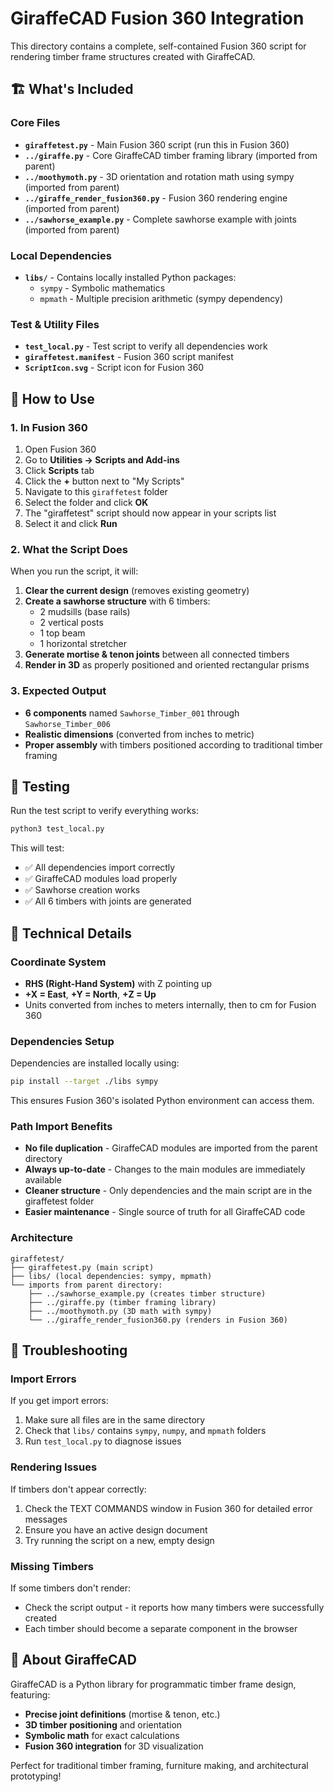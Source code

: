 # GiraffeCAD Fusion 360 Integration

This directory contains a complete, self-contained Fusion 360 script for rendering timber frame structures created with GiraffeCAD.

## 🏗️ What's Included

### Core Files
- **`giraffetest.py`** - Main Fusion 360 script (run this in Fusion 360)
- **`../giraffe.py`** - Core GiraffeCAD timber framing library (imported from parent)
- **`../moothymoth.py`** - 3D orientation and rotation math using sympy (imported from parent)
- **`../giraffe_render_fusion360.py`** - Fusion 360 rendering engine (imported from parent)
- **`../sawhorse_example.py`** - Complete sawhorse example with joints (imported from parent)

### Local Dependencies
- **`libs/`** - Contains locally installed Python packages:
  - `sympy` - Symbolic mathematics
  - `mpmath` - Multiple precision arithmetic (sympy dependency)

### Test & Utility Files
- **`test_local.py`** - Test script to verify all dependencies work
- **`giraffetest.manifest`** - Fusion 360 script manifest
- **`ScriptIcon.svg`** - Script icon for Fusion 360

## 🚀 How to Use

### 1. In Fusion 360
1. Open Fusion 360
2. Go to **Utilities → Scripts and Add-ins**
3. Click **Scripts** tab
4. Click the **+** button next to "My Scripts"
5. Navigate to this `giraffetest` folder
6. Select the folder and click **OK**
7. The "giraffetest" script should now appear in your scripts list
8. Select it and click **Run**

### 2. What the Script Does
When you run the script, it will:

1. **Clear the current design** (removes existing geometry)
2. **Create a sawhorse structure** with 6 timbers:
   - 2 mudsills (base rails)
   - 2 vertical posts
   - 1 top beam
   - 1 horizontal stretcher
3. **Generate mortise & tenon joints** between all connected timbers
4. **Render in 3D** as properly positioned and oriented rectangular prisms

### 3. Expected Output
- **6 components** named `Sawhorse_Timber_001` through `Sawhorse_Timber_006`
- **Realistic dimensions** (converted from inches to metric)
- **Proper assembly** with timbers positioned according to traditional timber framing

## 🧪 Testing

Run the test script to verify everything works:

```bash
python3 test_local.py
```

This will test:
- ✅ All dependencies import correctly
- ✅ GiraffeCAD modules load properly  
- ✅ Sawhorse creation works
- ✅ All 6 timbers with joints are generated

## 📐 Technical Details

### Coordinate System
- **RHS (Right-Hand System)** with Z pointing up
- **+X = East**, **+Y = North**, **+Z = Up**
- Units converted from inches to meters internally, then to cm for Fusion 360

### Dependencies Setup
Dependencies are installed locally using:
```bash
pip install --target ./libs sympy
```

This ensures Fusion 360's isolated Python environment can access them.

### Path Import Benefits
- **No file duplication** - GiraffeCAD modules are imported from the parent directory
- **Always up-to-date** - Changes to the main modules are immediately available
- **Cleaner structure** - Only dependencies and the main script are in the giraffetest folder
- **Easier maintenance** - Single source of truth for all GiraffeCAD code

### Architecture
```
giraffetest/
├── giraffetest.py (main script)
├── libs/ (local dependencies: sympy, mpmath)
└── imports from parent directory:
    ├── ../sawhorse_example.py (creates timber structure)
    ├── ../giraffe.py (timber framing library)
    ├── ../moothymoth.py (3D math with sympy)
    └── ../giraffe_render_fusion360.py (renders in Fusion 360)
```

## 🔧 Troubleshooting

### Import Errors
If you get import errors:
1. Make sure all files are in the same directory
2. Check that `libs/` contains `sympy`, `numpy`, and `mpmath` folders
3. Run `test_local.py` to diagnose issues

### Rendering Issues
If timbers don't appear correctly:
1. Check the TEXT COMMANDS window in Fusion 360 for detailed error messages
2. Ensure you have an active design document
3. Try running the script on a new, empty design

### Missing Timbers
If some timbers don't render:
- Check the script output - it reports how many timbers were successfully created
- Each timber should become a separate component in the browser

## 🦒 About GiraffeCAD

GiraffeCAD is a Python library for programmatic timber frame design, featuring:
- **Precise joint definitions** (mortise & tenon, etc.)
- **3D timber positioning** and orientation
- **Symbolic math** for exact calculations
- **Fusion 360 integration** for 3D visualization

Perfect for traditional timber framing, furniture making, and architectural prototyping! 